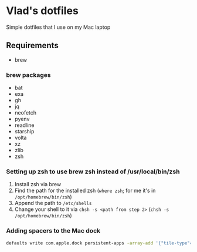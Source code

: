 # Vlad's dotfiles

Simple dotfiles that I use on my Mac laptop

## Requirements

- brew

### brew packages

- bat
- exa
- gh
- jq
- neofetch
- pyenv
- readline
- starship
- volta
- xz
- zlib
- zsh

### Setting up zsh to use brew zsh instead of /usr/local/bin/zsh

1. Install zsh via brew
1. Find the path for the installed zsh (`where zsh`; for me it's in `/opt/homebrew/bin/zsh`)
1. Append the path to `/etc/shells`
1. Change your shell to it via `chsh -s <path from step 2>` (`chsh -s /opt/homebrew/bin/zsh`)

### Adding spacers to the Mac dock

```bash
defaults write com.apple.dock persistent-apps -array-add '{"tile-type"="spacer-tile";}'; killall Dock
```
